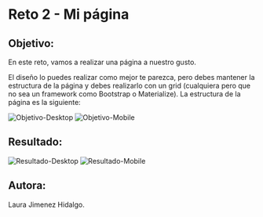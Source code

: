 # Reto 2 - Mi página

## Objetivo:
En este reto, vamos a realizar una página a nuestro gusto.

El diseño lo puedes realizar como mejor te parezca, pero debes mantener la estructura de la página y debes realizarlo con un grid (cualquiera pero que no sea un framework como Bootstrap o Materialize). La estructura de la página es la siguiente:

![Objetivo-Desktop](assets/docs/obj-desktop.png)
![Objetivo-Mobile](assets/docs/obj-mobile.png)

## Resultado:

![Resultado-Desktop](assets/docs/res-desktop.png)
![Resultado-Mobile](assets/docs/res-mobile.png)

## Autora: 

Laura Jimenez Hidalgo.